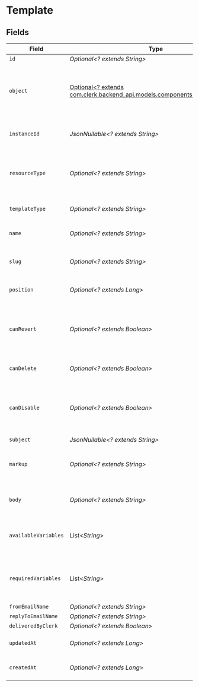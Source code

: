 # Template


## Fields

| Field                                                                                                                   | Type                                                                                                                    | Required                                                                                                                | Description                                                                                                             |
| ----------------------------------------------------------------------------------------------------------------------- | ----------------------------------------------------------------------------------------------------------------------- | ----------------------------------------------------------------------------------------------------------------------- | ----------------------------------------------------------------------------------------------------------------------- |
| `id`                                                                                                                    | *Optional<? extends String>*                                                                                            | :heavy_minus_sign:                                                                                                      | N/A                                                                                                                     |
| `object`                                                                                                                | [Optional<? extends com.clerk.backend_api.models.components.TemplateObject>](../../models/components/TemplateObject.md) | :heavy_minus_sign:                                                                                                      | String representing the object's type. Objects of the same type share the same value.<br/>                              |
| `instanceId`                                                                                                            | *JsonNullable<? extends String>*                                                                                        | :heavy_minus_sign:                                                                                                      | the id of the instance the template belongs to                                                                          |
| `resourceType`                                                                                                          | *Optional<? extends String>*                                                                                            | :heavy_minus_sign:                                                                                                      | whether this is a system (default) or user overridden) template                                                         |
| `templateType`                                                                                                          | *Optional<? extends String>*                                                                                            | :heavy_minus_sign:                                                                                                      | whether this is an email or SMS template                                                                                |
| `name`                                                                                                                  | *Optional<? extends String>*                                                                                            | :heavy_minus_sign:                                                                                                      | user-friendly name of the template                                                                                      |
| `slug`                                                                                                                  | *Optional<? extends String>*                                                                                            | :heavy_minus_sign:                                                                                                      | machine-friendly name of the template                                                                                   |
| `position`                                                                                                              | *Optional<? extends Long>*                                                                                              | :heavy_minus_sign:                                                                                                      | position with the listing of templates                                                                                  |
| `canRevert`                                                                                                             | *Optional<? extends Boolean>*                                                                                           | :heavy_minus_sign:                                                                                                      | whether this template can be reverted to the corresponding system default                                               |
| `canDelete`                                                                                                             | *Optional<? extends Boolean>*                                                                                           | :heavy_minus_sign:                                                                                                      | whether this template can be deleted                                                                                    |
| `canDisable`                                                                                                            | *Optional<? extends Boolean>*                                                                                           | :heavy_minus_sign:                                                                                                      | whether this template can be disabled, true only for notification SMS templates                                         |
| `subject`                                                                                                               | *JsonNullable<? extends String>*                                                                                        | :heavy_minus_sign:                                                                                                      | email subject                                                                                                           |
| `markup`                                                                                                                | *Optional<? extends String>*                                                                                            | :heavy_minus_sign:                                                                                                      | the editor markup used to generate the body of the template                                                             |
| `body`                                                                                                                  | *Optional<? extends String>*                                                                                            | :heavy_minus_sign:                                                                                                      | the template body before variable interpolation                                                                         |
| `availableVariables`                                                                                                    | List<*String*>                                                                                                          | :heavy_minus_sign:                                                                                                      | list of variables that are available for use in the template body                                                       |
| `requiredVariables`                                                                                                     | List<*String*>                                                                                                          | :heavy_minus_sign:                                                                                                      | list of variables that must be contained in the template body                                                           |
| `fromEmailName`                                                                                                         | *Optional<? extends String>*                                                                                            | :heavy_minus_sign:                                                                                                      | N/A                                                                                                                     |
| `replyToEmailName`                                                                                                      | *Optional<? extends String>*                                                                                            | :heavy_minus_sign:                                                                                                      | N/A                                                                                                                     |
| `deliveredByClerk`                                                                                                      | *Optional<? extends Boolean>*                                                                                           | :heavy_minus_sign:                                                                                                      | N/A                                                                                                                     |
| `updatedAt`                                                                                                             | *Optional<? extends Long>*                                                                                              | :heavy_minus_sign:                                                                                                      | Unix timestamp of last update.<br/>                                                                                     |
| `createdAt`                                                                                                             | *Optional<? extends Long>*                                                                                              | :heavy_minus_sign:                                                                                                      | Unix timestamp of creation.<br/>                                                                                        |